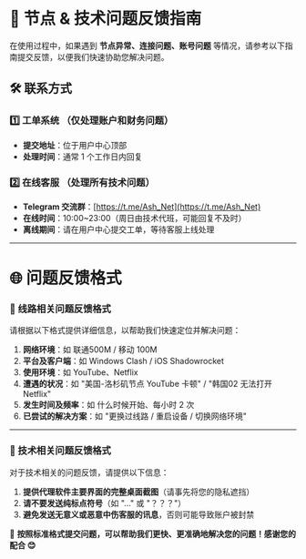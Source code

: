 # 📢 节点 & 技术问题反馈指南  

在使用过程中，如果遇到 **节点异常、连接问题、账号问题** 等情况，请参考以下指南提交反馈，以便我们快速协助您解决问题。  

## 🛠 联系方式  
### 1️⃣ **工单系统** （仅处理账户和财务问题）  
- **提交地址**：位于用户中心顶部  
- **处理时间**：通常 1 个工作日内回复  

### 2️⃣ **在线客服** （处理所有技术问题）  
- **Telegram 交流群**：[https://t.me/Ash_Net](https://t.me/Ash_Net)  
- **在线时间**：10:00~23:00（周日由技术代班，可能回复不及时）  
- **离线期间**：请在用户中心提交工单，等待客服上线处理  

---

# 🌐 问题反馈格式

### **🔹 线路相关问题反馈格式**  
请根据以下格式提供详细信息，以帮助我们快速定位并解决问题：

1. **网络环境**：如 联通500M / 移动 100M
2. **平台及客户端**：如 Windows Clash / iOS Shadowrocket
3. **使用环境**：如 YouTube、Netflix
4. **遭遇的状况**：如 "美国-洛杉矶节点 YouTube 卡顿" / "韩国02 无法打开 Netflix"
5. **发生时间及频率**：如 什么时候开始、每小时 2 次
6. **已尝试的解决方案**：如 "更换过线路 / 重启设备 / 切换网络环境"

---

### **🔹 技术相关问题反馈格式**  
对于技术相关的问题反馈，请提供以下信息：

1. **提供代理软件主要界面的完整桌面截图**（请事先将您的隐私遮挡）
2. **请不要发送纯标点符号**（如 "..." 或 "？？？"）
3. **避免发送无意义或恶意中伤客服的讯息**，否则可能导致账户被封禁


📌 **按照标准格式提交问题，可以帮助我们更快、更准确地解决您的问题！感谢您的配合 😊**  
